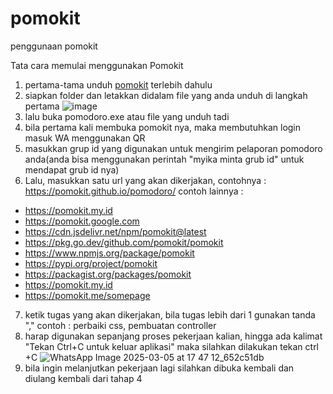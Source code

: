 # pomokit
penggunaan pomokit


Tata cara memulai menggunakan Pomokit

1. pertama-tama unduh [pomokit](https://github.com/pomokit/pomodoro/releases/latest/download/pomodoro.exe) terlebih dahulu
2. siapkan folder dan letakkan didalam file yang anda unduh di langkah pertama
![image](https://github.com/user-attachments/assets/d48e81c5-71d8-4b07-b684-519eb141d362)
3. lalu buka pomodoro.exe atau file yang unduh tadi
4. bila pertama kali membuka pomokit nya, maka membutuhkan login masuk WA menggunakan QR
5. masukkan grup id yang digunakan untuk mengirim pelaporan pomodoro anda(anda bisa menggunakan perintah "myika minta grub id" untuk mendapat grub id nya)
6. Lalu, masukkan satu url yang akan dikerjakan, 
contohnya : https://pomokit.github.io/pomodoro/
contoh lainnya :
- https://pomokit.my.id
- https://pomokit.google.com
- https://cdn.jsdelivr.net/npm/pomokit@latest
- https://pkg.go.dev/github.com/pomokit/pomokit
- https://www.npmjs.org/package/pomokit
- https://pypi.org/project/pomokit
- https://packagist.org/packages/pomokit
- https://pomokit.my.id
- https://pomokit.me/somepage

7. ketik tugas yang akan dikerjakan, bila tugas lebih dari 1 gunakan tanda ","
contoh : perbaiki css, pembuatan controller
8. harap digunakan sepanjang proses pekerjaan kalian, hingga ada kalimat "Tekan Ctrl+C untuk keluar aplikasi" maka silahkan dilakukan tekan ctrl +C
![WhatsApp Image 2025-03-05 at 17 47 12_652c51db](https://github.com/user-attachments/assets/52b9e26f-cf1c-48a5-ba96-58286d3f24c3)
9. bila ingin melanjutkan pekerjaan lagi silahkan dibuka kembali dan diulang kembali dari tahap 4
